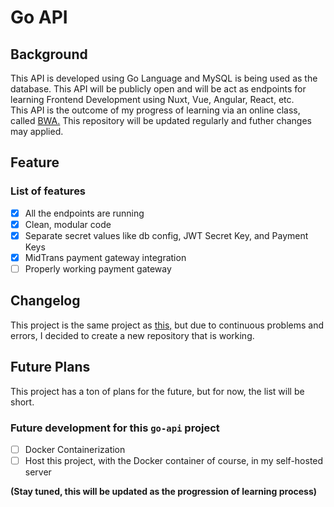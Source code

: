 # Go API
## Background
This API is developed using Go Language and MySQL is being used as the database. This API will be publicly open and will be act as endpoints for learning Frontend Development using Nuxt, Vue, Angular, React, etc.
<br>
This API is the outcome of my progress of learning via an online class, called <a href="https://buildwithangga.com/kelas/full-stack-golang-vue-nuxtjs-website-crowdfunding"> BWA.</a> This repository will be updated regularly and futher changes may applied.

## Feature
### List of features
- [x] All the endpoints are running
- [x] Clean, modular code
- [x] Separate secret values like db config, JWT Secret Key, and Payment Keys
- [x] MidTrans payment gateway integration
- [ ] Properly working payment gateway

## Changelog
This project is the same project as <a href="github.com/vctrthe/go-api"> this,</a> but due to continuous problems and errors, I decided to create a new repository that is working.

## Future Plans
This project has a ton of plans for the future, but for now, the list will be short.
### Future development for this `go-api` project
- [ ] Docker Containerization
- [ ] Host this project, with the Docker container of course, in my self-hosted server

**(Stay tuned, this will be updated as the progression of learning process)**
